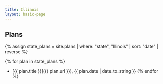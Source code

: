 ```yaml
---
title: Illinois
layout: basic-page
---
```


Plans
---

{% assign state_plans = site.plans | where: "state", "Illinois" | sort: "date" | reverse %}

{% for plan in state_plans %}
- [{{ plan.title }}]({{ plan.url }}), {{ plan.date | date_to_string }}
{% endfor %}
